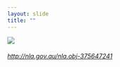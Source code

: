 ```yaml
---
layout: slide
title: ""
---
```



<section>
<a class="stretch" href="http://nla.gov.au/nla.obj-375647241"><img class="rotate-right" src="{{ site.baseurl }}/assets/images/nla.obj-375614424-43.jpg"></a>
<h6 class="rotate-right"><a class="external" href="http://nla.gov.au/nla.obj-375647241">http://nla.gov.au/nla.obj-375647241</a></h6>
</section>